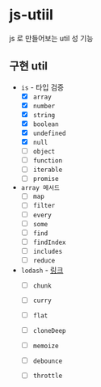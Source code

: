 # js-utiil

js 로 만들어보는 util 성 기능

## 구현 util
- `is` - 타입 검증
   - [x] `array` 
   - [x] `number`
   - [x] `string`
   - [x] `boolean`
   - [x] `undefined`
   - [x] `null`
   - [ ] `object`
   - [ ] `function`
   - [ ] `iterable`
   - [ ] `promise`
- `array 메서드` 
  - [ ] `map`
  - [ ] `filter`
  - [ ] `every`
  - [ ] `some`
  - [ ] `find`
  - [ ] `findIndex`
  - [ ] `includes`
  - [ ] `reduce`
- `lodash` - [링크](https://lodash.com/docs/4.17.15)
  - [ ] `chunk`
  - [ ] `curry`
  - [ ] `flat`
  - [ ] `cloneDeep`
  - [ ] `memoize`
  - [ ] `debounce`
  - [ ] `throttle` 

